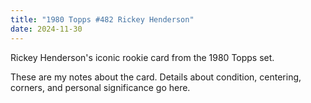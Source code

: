 ```yaml
---
title: "1980 Topps #482 Rickey Henderson"
date: 2024-11-30
---
```


Rickey Henderson's iconic rookie card from the 1980 Topps set.

<!--more-->

These are my notes about the card. Details about condition, centering, corners, and personal significance go here.
